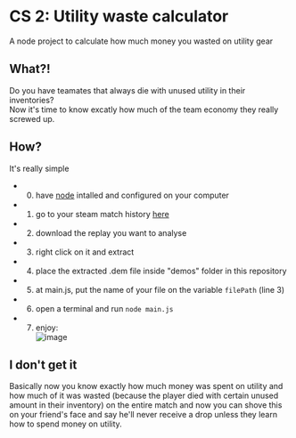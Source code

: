 # CS 2: Utility waste calculator
A node project to calculate how much money you wasted on utility gear

## What?!
Do you have teamates that always die with unused utility in their inventories?  
Now it's time to know excatly how much of the team economy they really screwed up.

## How?
It's really simple  
- 0) have [node](https://nodejs.org/pt/download/package-manager) intalled and configured on your computer
- 1) go to your steam match history [here](https://steamcommunity.com/my/gcpd/730?tab=matchhistorypremier)
- 2) download the replay you want to analyse
- 3) right click on it and extract
- 4) place the extracted .dem file inside "demos" folder in this repository
- 5) at main.js, put the name of your file on the variable `filePath` (line 3)
- 6) open a terminal and run `node main.js`
- 7) enjoy:  
![image](https://github.com/diguifi/cs2-utility-waste-calculator/assets/31022286/fdbbdf65-3d0c-435b-9dcc-f0279207626d)


## I don't get it
Basically now you know exactly how much money was spent on utility and how much of it was wasted (because the player died with certain unused amount in their inventory) on the entire match and now you can shove this on your friend's face and say he'll never receive a drop unless they learn how to spend money on utility.

